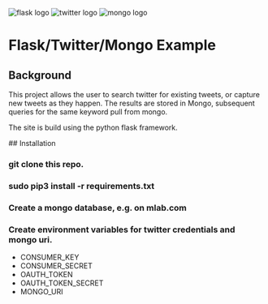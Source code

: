 ![flask logo](https://github.com/richardadalton/example-flask-twitter-mongo/blob/master/resources/flask-logo.png?raw=true)
![twitter logo](https://github.com/richardadalton/example-flask-twitter-mongo/blob/master/resources/twitter-logo.jpg?raw=true)
![mongo logo](https://github.com/richardadalton/example-flask-twitter-mongo/blob/master/resources/mongo-logo.jpg?raw=true)

# Flask/Twitter/Mongo Example

## Background
This project allows the user to search twitter for existing tweets, or capture new tweets as they happen. 
The results are stored in Mongo, subsequent queries for the same keyword pull from mongo. 

The site is build using the python flask framework.

## Installation

### git clone this repo.

### sudo pip3 install -r requirements.txt

### Create a mongo database, e.g. on mlab.com

### Create environment variables for twitter credentials and mongo uri.

* CONSUMER_KEY
* CONSUMER_SECRET
* OAUTH_TOKEN
* OAUTH_TOKEN_SECRET
* MONGO_URI

